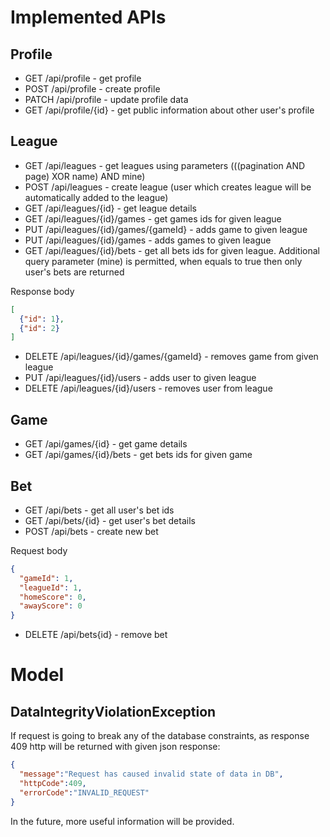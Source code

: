 Implemented APIs
==================

Profile
------
- GET /api/profile - get profile 
- POST /api/profile - create profile
- PATCH /api/profile - update profile data
- GET /api/profile/{id} - get public information about other user's profile 

League
------
- GET /api/leagues - get leagues using parameters (((pagination AND page) XOR name) AND mine)
- POST /api/leagues - create league (user which creates league will be automatically added to the league)
- GET /api/leagues/{id} - get league details 
- GET /api/leagues/{id}/games - get games ids for given league
- PUT /api/leagues/{id}/games/{gameId} - adds game to given league
- PUT /api/leagues/{id}/games - adds games to given league
- GET /api/leagues/{id}/bets - get all bets ids for given league. Additional query 
parameter (mine) is permitted, when equals to true then only user's bets are returned

Response body
```json
[
  {"id": 1}, 
  {"id": 2}
]
```
- DELETE /api/leagues/{id}/games/{gameId} - removes game from given league
- PUT /api/leagues/{id}/users - adds user to given league
- DELETE /api/leagues/{id}/users - removes user from league

Game
----
- GET /api/games/{id} - get game details
- GET /api/games/{id}/bets - get bets ids for given game

Bet
---
- GET /api/bets - get all user's bet ids
- GET /api/bets/{id} - get user's bet details
- POST /api/bets - create new bet

Request body
```json
{
  "gameId": 1,
  "leagueId": 1,
  "homeScore": 0,
  "awayScore": 0
}
```
- DELETE /api/bets{id} - remove bet

Model
=====
DataIntegrityViolationException
-------------------------------
If request is going to break any of the database constraints, 
as response 409 http will be returned with given json response:
```json
{
  "message":"Request has caused invalid state of data in DB",
  "httpCode":409,
  "errorCode":"INVALID_REQUEST"
}
```
In the future, more useful information will be provided.